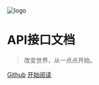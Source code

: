 <!-- _coverpage.md -->

![logo](https://www.fit2cloud.com/jumpserver/images/logo/logo-dark-JumpServer.svg ':size=50%')

# API接口文档

> 改变世界，从一点点开始。



[Github](https://github.com/jumpserver/jumpserver)
[开始阅读](users/user-list)